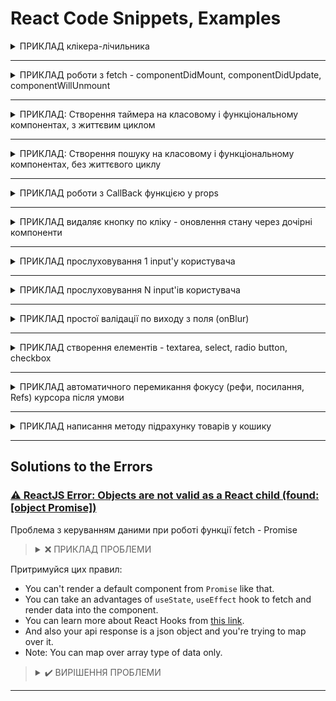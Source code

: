 # React Code Snippets, Examples

<details>
<summary>ПРИКЛАД клікера-лічильника</summary>

```jsx
import React, {Component} from "react";

export default class App extends Component {
    state = {
        count: 0
    }

    increment = () => {
        this.setState({count: this.state.count + 1})
    }

    decrement = () => {
        this.setState({count: this.state.count - 1})
    }

    render() {
        return (
            <div 
                className="App" 
                style={
                    {
                        margin: 'auto', 
                        width: '300px'}
                }>
                <button
                    onClick={this.decrement}
                >
                    -
                </button>
                <span
                    style={countStyle}
                >
                    {this.state.count}
                </span>
                <button
                    onClick={this.increment}
                >
                    +
                </button>
            </div>
        );
    }
}

const countStyle = {
    margin: '0 0.75rem',
    display: 'inline-block'
}
```
</details>


***


<details>
<summary>ПРИКЛАД роботи з fetch - componentDidMount, componentDidUpdate, componentWillUnmount</summary>

Якщо просто запросити дані через `fetch` - ми не отримаємо дані:
```js
fetch('https://jsonplaceholder.typicode.com/posts')
    .then(console.log)
```

треба використовувати метод `json()` з `Prototype` (`__proto_`_) - він преобразує результат в той набір даних, котрий нам потрібен:
```js
fetch('https://jsonplaceholder.typicode.com/posts')
    .then(response => response.json())
    .then(data => this.setState({posts: data}))
```
```jsx
export default class App extends Component {
    state = {
        posts: [],
        loading: true,
        comments: [],
    }

    componentDidMount() {
        console.log('componentDidMount')
        fetch('https://jsonplaceholder.typicode.com/posts')
            .then(response => response.json())
            .then(data => this.setState({
                posts: data,
                loading: false
            }))

        this.timerId = setInterval(() => {
            fetch('https://jsonplaceholder.typicode.com/comments')
                .then(response => response.json())
                .then(data => this.setState({
                    comments: data,
                }))
        }, 3000)
    }
    componentDidUpdate() {
        console.log('componentDidUpdate')
    }
    componentWillUnmount() {
        console.log('componentWillUnmount')
        clearInterval(this.timerId)
    }

    render() {
        return (
            <div className="App">
                {this.state.loading
                    ? <h3>Loading...</h3>
                    : <h3>{this.state.posts.length} was loaded</h3>}
            </div>
        );
    }
}
```
</details>


***


<details>
<summary>ПРИКЛАД: Створення таймера на класовому і функціональному компонентах, з життєвим циклом</summary>

Задача створити таймер з використанням `LocalStorage`.

Різниця у тому, що класовий компонент використовує дефолтні методи для керування станом `componentDidMount`, `componentDidUpdate` та `componentWillUnmount`,
а функціональний компонент - `useState`, `useEffect` та `useRef`.
```jsx
// Таймер на класовому компоненті 
import React, {Component} from "react";

export default class TimerByClassComponent extends Component {
    state = {
        count: 0,
        isCounting: false
    }

    // працює при завантаженні сторінки
    componentDidMount() {
        const userCount = localStorage.getItem('timer');
        if (userCount) {
            this.setState({count: +userCount});
        }
    }

    // працює кожного разу при виклику setState
    componentDidUpdate(prevProps, prevState, snapshot) {
        localStorage.setItem('timer', this.state.count);
    }

    // працює при закритті сторінки 
    componentWillUnmount() {
        clearInterval(this.counterId);
    }

    handleStart = () => {
        this.setState({isCounting: true});
        this.counterId = setInterval(() => {
            this.setState({count: this.state.count + 1});
        }, 1000);
    }

    handleStop = () => {
        this.setState({isCounting: false});
        clearInterval(this.counterId);
    }

    handleReset = () => {
        this.setState({count: 0, isCounting: false})
        clearInterval(this.counterId);
    }

    render() {
        return (
            <div className="App">
                <h1>React Timer</h1>
                <h3>{this.state.count}</h3>
                {!this.state.isCounting ? (
                    <button onClick={this.handleStart}>Start</button>
                ) : (
                    <button onClick={this.handleStop}>Stop</button>
                )}
                <button onClick={this.handleReset}>Reset</button>
            </div>
        )
    }
}
```
```jsx
// Таймер на функціональному компоненті
import React, {useState, useEffect, useRef} from "react";

function setDefaultValue() {
    const userCount = localStorage.getItem('timer');
    return userCount ? +userCount : 0;
}

export default function TimerByFunctionalComponent() {
    const[count, setCount] = useState(setDefaultValue());
    const[isCount, setIsCount] = useState(false);
    const timerIdRef = useRef(null);

    const handleStart = () => {
        setIsCount(true);
    }

    const handleStop = () => {
        setIsCount(false);
    }

    const handleReset = () => {
        setCount(0);
        setIsCount(false);
    }

    // записує значення в localStorage
    useEffect(() => {
        localStorage.setItem('timer', count);
    }, [count]);

    // займається підрахунком
    useEffect(() => {
        if (isCount) {
            timerIdRef.current = setInterval(() => {
                setCount((prevCount) => prevCount + 1);
            }, 1000);
        }

        return () => {
            timerIdRef.current && clearInterval(timerIdRef.current);
            timerIdRef.current = null;
        }
    }, [isCount])

    return (
        <div className="timer">
            <h1>React Timer by Functional Component</h1>
            <h3>{count}</h3>
            {!isCount ? (
                <button onClick={handleStart}>Start</button>
            ) : (
                <button onClick={handleStop}>Stop</button>
            )}
            <button onClick={handleReset}>Reset</button>
        </div>
    )
}
```
</details>


***


<details>
<summary>ПРИКЛАД: Створення пошуку на класовому і функціональному компонентах, без життєвого циклу</summary>

```jsx
// 1|2: класовий компонент
import React from "react";

export class Search extends React.Component {
    state = {
        search: '',
        type: 'all',
    }

    handleKey = (event) => {
        if (event.key === 'Enter') {
            this.props.searchMovies(this.state.search, this.state.type);
        }
    }

    handleFilter = (event) => {
        this.setState(() => ({type: event.target.dataset.type}), () => {
            this.props.searchMovies(this.state.search, this.state.type);
        });
    }

    render() {
        return (
            <div className="row">
                <div className="input-field">
                    <input
                        className="validate"
                        placeholder='search'
                        type="search"
                        value={this.state.search}
                        onChange={(e) => this.setState({search: e.target.value})}
                        onKeyDown={this.handleKey}
                    />
                    <button className="btn search-btn"
                            onClick={() => this.props.searchMovies(this.state.search, this.state.type)}>SEARCH
                    </button>
                </div>
                <div>
                    <label>
                        <input className="with-gap"
                               name="type"
                               type="radio"
                               data-type="all"
                               onChange={this.handleFilter}
                               checked={this.state.type === 'all'}
                        />
                        <span>All</span>
                    </label>
                    <label>
                        <input className="with-gap"
                               name="type"
                               type="radio"
                               data-type="movie"
                               onChange={this.handleFilter}
                               checked={this.state.type === 'movie'}
                        />
                        <span>Movies</span>
                    </label>
                    <label>
                        <input className="with-gap"
                               name="type"
                               type="radio"
                               data-type="series"
                               onChange={this.handleFilter}
                               checked={this.state.type === 'series'}
                        />
                        <span>Series</span>
                    </label>
                </div>
            </div>
        )
    }
}
```
```jsx
// 2|2: функціональний компонент
import React, {useState} from "react";

export const Search = (props) => {
    const {
        searchMovies = Function.prototype,
    } = props;

    const [search, setSearch] = useState('');
    const [type, setType] = useState('all');

    const handleKey = (event) => {
        if (event.key === 'Enter') {
            searchMovies(search, type);
        }
    }

    const handleFilter = (event) => {
        setType(event.target.dataset.type);
        searchMovies(search, event.target.dataset.type);
    }

    return (
        <div className="row">
            <div className="input-field">
                <input
                    className="validate"
                    placeholder='search'
                    type="search"
                    value={search}
                    onChange={(e) => setSearch(e.target.value)}
                    onKeyDown={handleKey}
                />
                <button className="btn search-btn"
                        onClick={() => searchMovies(search, type)}>SEARCH
                </button>
            </div>
            <div>
                <label>
                    <input className="with-gap"
                           name="type"
                           type="radio"
                           data-type="all"
                           onChange={handleFilter}
                           checked={type === 'all'}
                    />
                    <span>All</span>
                </label>
                <label>
                    <input className="with-gap"
                           name="type"
                           type="radio"
                           data-type="movie"
                           onChange={handleFilter}
                           checked={type === 'movie'}
                    />
                    <span>Movies</span>
                </label>
                <label>
                    <input className="with-gap"
                           name="type"
                           type="radio"
                           data-type="series"
                           onChange={handleFilter}
                           checked={type === 'series'}
                    />
                    <span>Series</span>
                </label>
            </div>
        </div>
    )
}
```
</details>


***


<details>
<summary>ПРИКЛАД роботи з CallBack функцією у props</summary>

Якщо передається функція в якості `props`, щоб до неї звернутися з якогось компонента, потрібно це робити через
**CallBack** функцію `() => ...` інакшу при завантаженні сторінка функція буде викликатися, і отримаєш не те на що очікуєш:

```jsx
// не вірно:
return <h2>{name} <button onClick={props.delete(id)}>delete</button></h2>

// вірно:
return <h2>{name} <button onClick={() => props.delete(id)}>delete</button></h2>
```
</details>


***


<details>
<summary>ПРИКЛАД видаляє кнопку по кліку - оновлення стану через дочірні компоненти</summary>

```jsx
// 1/3 file App.js
import React, {Component} from "react";
import {Posts} from "./components/Posts";

export default class App extends Component {
    state = {
        posts: [
            {id: 'abc1', name: 'JS Basics'},
            {id: 'abc2', name: 'JS Advanced'},
            {id: 'abc3', name: 'React JS'},
        ]
    }

    removePost = (id) => {
        this.setState(
            {posts: this.state.posts.filter(post => post.id !== id)}
        )
    }

    render() {
        const {posts} = this.state;
        return (
            <div className="App">
                <Posts posts={posts} removePost={this.removePost} />
            </div>
        )
    }
}
```
```jsx
// 2/3 file Posts.jsx
import {Post} from "./Post";

export function Posts(props) {
    return <div>
        {props.posts.map(post => (
            <Post
                key={post.id}
                id={post.id}
                name={post.name}
                removePost={props.removePost}
            />
        ))}
    </div>
}
```
```jsx
// 3/3 file Post.jsx
export function Post(props) {
    const {id, name, removePost} = props;
    return <h2>{name}
        <button
            onClick={() => removePost(id)}
        >
            delete
        </button>
    </h2>
}
```
</details>


***


<details>
<summary>ПРИКЛАД прослуховування 1 input'у користувача</summary>

> Якщо використовується `state` для `input`, тоді для зміни значення в `input` потрібно використовувати `onChange`.

> `value` увесь час повинен брати значення з нашого `state`.
```jsx
import React from "react";

export class Form extends React.Component {
    state = {
        firstName: '',
    }

    handleChange = (event) => {
        this.setState({firstName: event.target.value})
    }

    render() {
        const {firstName} = this.state;
        
        return (
            <div>
                <input
                    type="text"
                    name="firstName"
                    placeholder="firstName"
                    value={firstName}
                    onChange={this.handleChange}
                />
            </div>
        );
    }
}
```
</details>


***


<details>
<summary>ПРИКЛАД прослуховування N input'ів користувача</summary>

Щоб не дублювати код (кожне ім'я стану - `firstName`, `email`...) тут слід використовувати ім'я `input`'у, а саме `[event.target.name]`:
```jsx
import React from "react";

export class Form extends React.Component {
    state = {
        firstName: '',
        email: '',
    }

    handleChange = (event) => {
        this.setState({[event.target.name]: event.target.value})
    }

    render() {
        const {firstName, email} = this.state;

        return (
            <div>
                <input
                    type="text"
                    name="firstName"
                    placeholder="firstName"
                    value={firstName}
                    onChange={this.handleChange}
                />
                <input
                    type="text"
                    name="email"
                    placeholder="email"
                    value={email}
                    onChange={this.handleChange}
                />
            </div>
        );
    }
}
```
</details>


***


<details>
<summary>ПРИКЛАД простої валідації по виходу з поля (onBlur)</summary>

Функція `test()` відноситьс я до інтерфейсу **RegExp** - перевірка `email` по заданній регулярці:
```jsx
import React from "react";

export class Form extends React.Component {
    state = {
        firstName: '',
        email: '',
    }

    handleChange = (event) => {
        this.setState({[event.target.name]: event.target.value})
    }

    validateName = () => {
        if (this.state.firstName.length < 5) {
            alert('Your first name can\'t be less than 5 letters');
        }
    }

    validateEmail = () => {
        if (!/^(([^<>()[\]\\.,;:\s@"]+(\.[^<>()[\]\\.,;:\s@"]+)*)|(".+"))@((\[[0-9]{1,3}\.[0-9]{1,3}\.[0-9]{1,3}\.[0-9]{1,3}\])|(([a-zA-Z\-0-9]+\.)+[a-zA-Z]{2,}))$/
            .test(this.state.email)) {
            alert('email is not valid');
        }
    }

    render() {
        const {firstName, email} = this.state;

        return (
            <div>
                <input
                    type="text"
                    name="firstName"
                    placeholder="firstName"
                    value={firstName}
                    onChange={this.handleChange}
                    onBlur={this.validateName}
                />
                <input
                    type="text"
                    name="email"
                    placeholder="email"
                    value={email}
                    onChange={this.handleChange}
                    onBlur={this.validateEmail}
                />
            </div>
        );
    }
}
```
</details>


***


<details>
<summary>ПРИКЛАД створення елементів - textarea, select, radio button, checkbox</summary>

Функція `test()` відноситься до інтерфейсу **RegExp** - перевірка `email` по заданній регулярці:
```jsx
import React from "react";

export class Form extends React.Component {
    state = {
        firstName: '',
        email: '',
        message: '',
        select: '',
        subscription: false,
        gender: '',
    }

    handleChange = (event) => {
        this.setState({[event.target.name]: event.target.value})
    }

    handleCheckBoxChange = (event) => {
        this.setState({[event.target.name]: event.target.checked})
    }

    render() {
        const {firstName, email, message, select, subscription, gender} = this.state;

        return (
            <div>
                <input
                    type="text"
                    name="firstName"
                    placeholder="firstName"
                    value={firstName}
                    onChange={this.handleChange}
                />
                <input
                    type="text"
                    name="email"
                    placeholder="email"
                    value={email}
                    onChange={this.handleChange}
                />
                <br/>
                <textarea name="message" value={message} onChange={this.handleChange}/>
                <br/>
                <select name="select" value={select} onChange={this.handleChange}>
                    <option value="" disabled/>
                    <option value="1">1</option>
                    <option value="2">2</option>
                    <option value="3">3</option>
                </select>
                <br/>
                <label>
                    <input
                        type="checkbox"
                        name="subscription"
                        checked={subscription}
                        onChange={this.handleCheckBoxChange}
                    />
                    Subscription
                </label>
                <br/>
                <input
                    type="radio"
                    name="gender"
                    value="male"
                    onChange={this.handleChange}
                    checked={gender === 'male'}
                />
                Male
                <input
                    type="radio"
                    name="gender"
                    value="female"
                    onChange={this.handleChange}
                    checked={gender === 'female'}
                />
                Female
            </div>
        );
    }
}
```
</details>


***


<details>
<summary>ПРИКЛАД автоматичного перемикання фокусу (рефи, посилання, Refs) курсора після умови</summary>

```jsx
import React from "react";

export default class FormWithRef extends React.Component {
    constructor() {
        super();
        this.state = {
            card: '',
            email: '',
        }
        this.cardRef = React.createRef();
        this.emailRef = React.createRef();
    }

    // дефолтна функція, яка працює при завантаженні сторінки
    componentDidMount() {
        console.log(this.cardRef)
        // 1 - фокус на елементі card при завантаженні сторінки
        this.cardRef.current.focus();
    }

    handleChange = (event) => {
        this.setState({[event.target.name]: event.target.value}, () => {
            if (this.state.card.length === 16) {
                // 2 - як у полі card буде 16 символів - фокус перемкнеться на email
                this.emailRef.current.focus();
            }
        })
    }

    render() {
        const {card, email} = this.state;

        return <div>
            <input
                type="text"
                name="card"
                placeholder="card"
                value={card}
                onChange={this.handleChange}
                ref={this.cardRef}
            />
            <input
                type="email"
                name="email"
                placeholder="email"
                value={email}
                onChange={this.handleChange}
                ref={this.emailRef}
            />
        </div>
    }
}
```
</details>


***

<details>
<summary>ПРИКЛАД написання методу підрахунку товарів у кошику</summary>

```jsx
import {useState, useEffect} from "react";
import {API_KEY, API_URL} from "../config";

import {Preloader} from "./Preloader";
import {GoodsList} from "./GoodsList";
import {Cart} from "./Cart";

function Shop() {
    const [goods, setGoods] = useState([]);
    const [loading, setLoading] = useState(true);
    const [order, setOrder] = useState([]);

    const addToBasket = (item) => {
        // чи є товар у кошику
        const itemIndex = order.findIndex(orderItem => orderItem.id === item.id);

        // якщо < 0, тоді товара немає...
        if (itemIndex < 0) {
            // ...і ми додаємо до цього товару q 1
            const newItem = {
                ...item,
                quantity: 1,
            }
            setOrder([...order, newItem])
        }
        // якщо >=0, тоді товар є...
        else {
            // ...шукаємо його позицію в масиві...
            const newOrder = order.map((orderItem, index) => {
                // ...і, коли це той самий товар під індексом як і itemIndex...
                if (index === itemIndex) {
                    return {
                        ...orderItem,
                        // ...тоді змінюємо його q на +1
                        quantity: orderItem.quantity + 1
                    }
                }
                // ...і, якщо індекс інший - товар таким і залишається
                else {
                    return orderItem;
                }
            });
            // оновлюємо стан товарів в заказі
            setOrder(newOrder);
        }
    }

    useEffect(function getGoods() {
        fetch(API_URL, {
            headers: {
                'Authorization': API_KEY,
            },
        })
            .then(response => response.json())
            .then(data => {
                data.featured && setGoods(data.featured);
                setLoading(false);
            })
    }, []);

    return (
        <main className='container content'>
            <Cart quantity={order.length}/>
            {loading
                ? <Preloader/>
                : <GoodsList goods={goods} addToBasket={addToBasket}/>
            }
        </main>
    )
}

export {Shop};
```

</details>

***



## Solutions to the Errors

### [⚠️ ReactJS Error: Objects are not valid as a React child (found: [object Promise])](https://peaku.co/questions/131948-error-de-reactjs:-los-objetos-no-son-validos-como-hijos-de-react-(encontrado:-[promesa-de-objeto]))
Проблема з керуванням даними при роботі функції fetch - Promise

> <details>
> <summary>❌ ПРИКЛАД ПРОБЛЕМИ</summary>
>
> ```jsx
> export default function getWeatherFromApiAsync() {
>   return fetch(
>     "https://api.openweathermap.org/data/2.5/weather?q=brighton,uk&appid=8b609354454cdb6c5a7092a939861ace&units=metric"
>   )
>     .then((response) => response.json())
>     .then((responseJson) => {
>       return (
>         <div className="App">
>           {responseJson.map((weather) => (
>             <div>
>               <h6> {weather.coord.lon}</h6>
>             </div>
>           ))}
>         </div>
>       );
>     })
>     .catch((error) => {
>       console.error(error);
>     });
> }
> ```
> </details>

Притримуйся цих правил:
* You can't render a default component from `Promise` like that.
* You can take an advantages of `useState`, `useEffect` hook to fetch and render data into the component.
* You can learn more about React Hooks from [this link](https://uk.reactjs.org/docs/hooks-intro.html).
* And also your api response is a json object and you're trying to map over it.
* Note: You can map over array type of data only.

> <details>
> <summary>✔️ ВИРІШЕННЯ ПРОБЛЕМИ</summary>
>
> ```jsx
> import { useEffect, useState } from "react";
> 
> const App = () => {
>     const [data, setData] = useState({});
>     useEffect(() => {
>         const getWeatherFromApiAsync = async () => {
>             const resopnse = await fetch(
>                 "https://api.openweathermap.org/data/2.5/weather?q=brighton,uk&appid=8b609354454cdb6c5a7092a939861ace&units=metric"
>             );
>             const resopnseJson = await resopnse.json();
>             console.log("json", resopnseJson);
>             setData(resopnseJson);
>         };
>         getWeatherFromApiAsync();
>     }, []);
> 
>     return (
>         <div className="App">
>             <h6>{data?.coord?.lon}</h6>
>         </div>
>     );
> };
> 
> export default App;
> ```
> </details>

***

